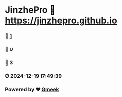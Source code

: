# JinzhePro :link: https://jinzhepro.github.io 
### :page_facing_up: [1](https://jinzhepro.github.io/tag.html) 
### :speech_balloon: 0 
### :hibiscus: 3 
### :alarm_clock: 2024-12-19 17:49:39 
### Powered by :heart: [Gmeek](https://github.com/Meekdai/Gmeek)
